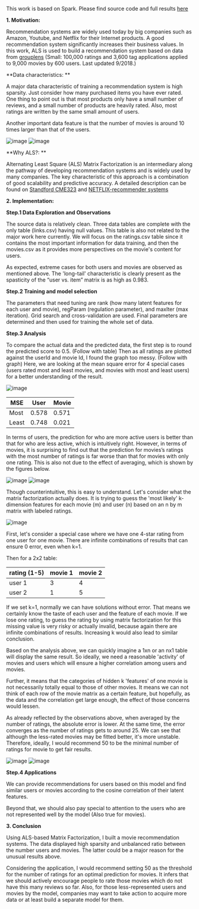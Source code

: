 This work is based on Spark. Please find source code and full results [here](https://databricks-prod-cloudfront.cloud.databricks.com/public/4027ec902e239c93eaaa8714f173bcfc/7965635341886967/262132380329106/5164190521743747/latest.html)

**1. Motivation:**

Recommendation systems are widely used today by big companies such as Amazon, Youtube, and Netflix for their Internet products. A good recommendation system significantly increases their business values. In this work, ALS is used to build a recommendation system based on data from [grouplens](https://grouplens.org/datasets/movielens/latest/) (Small: 100,000 ratings and 3,600 tag applications applied to 9,000 movies by 600 users. Last updated 9/2018.) 

**Data characteristics: **

A major data characteristic of training a recommendation system is high sparsity. Just consider how many purchased items you have ever rated. One thing to point out is that most products only have a small number of reviews, and a small number of products are heavily rated. Also, most ratings are written by the same small amount of users.

Another important data feature is that the number of movies is around 10 times larger than that of the users.

![image](https://github.com/RuiyunHuang/Movies_Recommendation_System/blob/master/images/user_dis.png)
![image](https://github.com/RuiyunHuang/Movies_Recommendation_System/blob/master/images/movie_dis.png)

**Why ALS?: **

Alternating Least Square (ALS) Matrix Factorization is an intermediary along the pathway of developing recommendation systems and is widely used by many companies. The key characteristic of this approach is a combination of good scalability and predictive accuracy. A detailed description can be found on [Standford CME323](http://stanford.edu/~rezab/classes/cme323/S15/notes/lec14.pdf) and [NETFLIX-recommender systems](https://datajobs.com/data-science-repo/Recommender-Systems-[Netflix].pdf)

**2. Implementation:**

**Step.1 Data Exploration and Observations**

The source data is relatively clean. Three data tables are complete with the only table (links.csv) having null values. This table is also not related to the major work here currently. We will focus on the ratings.csv table since it contains the most important information for data training, and then the movies.csv as it provides more perspectives on the movie's content for users.

As expected, extreme cases for both users and movies are observed as mentioned above. The 'long-tail' characteristic is clearly present as the spasticity of the “user vs. item” matrix is as high as 0.983. 

**Step.2 Training and model selection**

The parameters that need tuning are rank (how many latent features for each user and movie), regParam (regulation parameter), and maxIter (max iteration). Grid search and cross-validation are used. Final parameters are determined and then used for training the whole set of data.

**Step.3 Analysis**

To compare the actual data and the predicted data, the first step is to round the predicted score to 0.5. (Follow with table) Then as all ratings are plotted against the userId and movie Id, I found the graph too messy. (Follow with graph) Here, we are looking at the mean square error for 4 special cases (users rated most and least movies, and movies with most and least users) for a better understanding of the result. 

![image](https://github.com/RuiyunHuang/Movies_Recommendation_System/blob/master/images/rounded_ratings.png)

| MSE | User  | Movie |
| -- | -- | -- |
| Most | 0.578 | 0.571 |
| Least  | 0.748 | 0.021 |

In terms of users, the prediction for who are more active users is better than that for who are less active, which is intuitively right. However, in terms of movies, it is surprising to find out that the prediction for movies’s ratings with the most number of ratings is far worse than that for movies with only one rating. This is also not due to the effect of averaging, which is  shown by the figures below. 

![image](https://github.com/RuiyunHuang/Movies_Recommendation_System/blob/master/images/most_by_movies.png)
![image](https://github.com/RuiyunHuang/Movies_Recommendation_System/blob/master/images/least_by_movies.png)

Though counterintuitive, this is easy to understand. Let's consider what the matrix factorization actually does. It is trying to guess the 'most likely' k-dimension features for each movie (m) and user (n) based on an n by m matrix with labeled ratings. 

![image](https://github.com/RuiyunHuang/Movies_Recommendation_System/blob/master/images/Matrix-Factorization.png)

First, let's consider a special case where we have one 4-star rating from one user for one movie. There are infinite combinations of results that can ensure 0 error, even when k=1. 

Then for a 2x2 table:

| rating (1-5) | movie 1 | movie 2 |
| -- | -- | -- |
| user 1 | 3 | 4 |
| user 2 | 1 | 5 |

If we set k=1, normally we can have solutions without error. That means we certainly know the taste of each user and the feature of each movie. If we lose one rating, to guess the rating by using matrix factorization for this missing value is very risky or actually invalid, because again there are infinite combinations of results. Increasing k would also lead to similar conclusion.

Based on the analysis above, we can quickly imagine a 1xn or an nx1 table will display the same result. So ideally, we need a reasonable 'activity' of movies and users which will ensure a higher correlation among users and movies. 

Further, it means that the categories of hidden k 'features' of one movie is not necessarily totally equal to those of other movies. It means we can not think of each row of the movie matrix as a certain feature, but hopefully, as the data and the correlation get large enough, the effect of those concerns would lessen.

As already reflected by the observations above, when averaged by the number of ratings, the absolute error is lower. At the same time, the error converges as the number of ratings gets to around 25. We can see that although the less-rated movies may be fitted better, it's more unstable. Therefore, ideally, I would recommend 50 to be the minimal number of ratings for movie to get fair results. 

![image](https://github.com/RuiyunHuang/Movies_Recommendation_System/blob/master/images/error_by_movie.png)
![image](https://github.com/RuiyunHuang/Movies_Recommendation_System/blob/master/images/error_by_movie_1.png)

**Step.4 Applications**

We can provide recommendations for users based on this model and find similar users or movies according to the cosine correlation of their latent features.

Beyond that, we should also pay special to attention to the users who are not represented well by the model (Also true for movies). 

**3. Conclusion**

Using ALS-based Matrix Factorization, I built a movie recommendation systems. The data displayed high sparsity and unbalanced ratio between the number users and movies. The latter could be a major reason for the unusual results above. 

Considering the application, I would recommend setting 50 as the threshold for the number of ratings for an optimal prediction for movies. It infers that we should actively encourage people to rate those movies which do not have this many reviews so far. Also, for those less-represented users and movies by the model, companies may want to take action to acquire more data or at least build a separate model for them.
